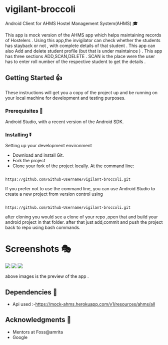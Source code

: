 # vigilant-broccoli
Android Client for AHMS Hostel Management System(AHMS) :mortar_board:

This app is mock version of the AHMS app which helps maintaining records of Hostelers . Using this app,the invigilator can check whether the students has stayback or not , with complete details of that student . This app can also Add and delete student profile (but that is under maintaince ) .
This app has three sections ADD,SCAN,DELETE .
SCAN is the place were the user has to enter roll number of the respective student to get the details .

## Getting Started :+1:

These instructions will get you a copy of the project up and be running on your local machine for development and testing purposes.

### Prerequisites :round_pushpin:

Android Studio, with a recent version of the Android SDK.

### Installing :arrow_double_down:

Setting up your development environment

* Download and install Git.
* Fork the project
* Clone your fork of the project locally. At the command line:


```

https://github.com/Github-Username/vigilant-broccoli.git

```

If you prefer not to use the command line, you can use Android Studio to create a new project from version control using

```

https://github.com/Github-Username/vigilant-broccoli.git

```
after cloning you would see a clone of your repo ,open that and build your android project in that folder. after that just add,commit and push the project back to repo using bash commands.

# Screenshots :performing_arts:


![](https://user-images.githubusercontent.com/51189244/59149258-e796e500-8a30-11e9-9d91-544643d49740.jpeg)
![](https://user-images.githubusercontent.com/51189244/59149291-56743e00-8a31-11e9-9c36-5f49d2c6ece5.jpeg)
![](https://user-images.githubusercontent.com/51189244/59149292-57a56b00-8a31-11e9-9afc-55841e48a41c.jpeg)



above images is the preview of the app .

## Dependencies :twisted_rightwards_arrows:
* Api used :-https://mock-ahms.herokuapp.com/v1/resources/ahms/all

## Acknowledgments :raised_hands:

* Mentors at Foss@amrita
* Google






